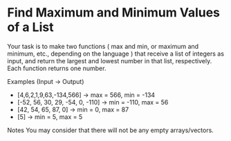 # Find Maximum and Minimum Values of a List

Your task is to make two functions ( max and min, or maximum and minimum, etc., depending on the language ) that receive a list of integers as input, and return the largest and lowest number in that list, respectively. Each function returns one number.

Examples (Input -> Output)

- [4,6,2,1,9,63,-134,566] -> max = 566, min = -134
- [-52, 56, 30, 29, -54, 0, -110] -> min = -110, max = 56
- [42, 54, 65, 87, 0] -> min = 0, max = 87
- [5] -> min = 5, max = 5

Notes
You may consider that there will not be any empty arrays/vectors.
